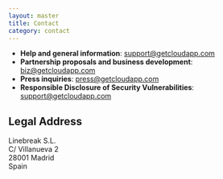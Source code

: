 ```yaml
---
layout: master
title: Contact
category: contact
---
```


 - **Help and general information**: [support@getcloudapp.com][support]
 - **Partnership proposals and business development**:
   [biz@getcloudapp.com][biz]
 - **Press inquiries**: [press@getcloudapp.com][press]
 - **Responsible Disclosure of Security Vulnerabilities**:
   [support@getcloudapp.com][support]

[support]: mailto:support@getcloudapp.com
[biz]:     mailto:biz@getcloudapp.com
[press]:   mailto:press@getcloudapp.com

## Legal Address

Linebreak S.L.  
C/ Villanueva 2  
28001 Madrid  
Spain
